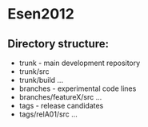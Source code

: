 Esen2012
========

Directory structure:
--------------------------------------------------------------------------------

- trunk - main development repository
 - trunk/src
 - trunk/build
 ...
- branches - experimental code lines
 - branches/featureX/src
 ... 
- tags - release candidates
 - tags/relA01/src
 ...
